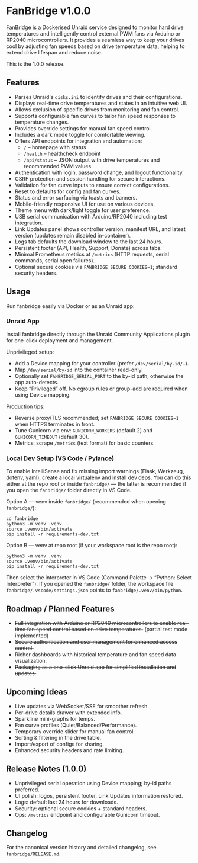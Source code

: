 # FanBridge v1.0.0

FanBridge is a Dockerised Unraid service designed to monitor hard drive temperatures and intelligently control external PWM fans via Arduino or RP2040 microcontrollers. It provides a seamless way to keep your drives cool by adjusting fan speeds based on drive temperature data, helping to extend drive lifespan and reduce noise.

This is the 1.0.0 release.

## Features

- Parses Unraid's `disks.ini` to identify drives and their configurations.
- Displays real-time drive temperatures and states in an intuitive web UI.
- Allows exclusion of specific drives from monitoring and fan control.
- Supports configurable fan curves to tailor fan speed responses to temperature changes.
- Provides override settings for manual fan speed control.
- Includes a dark mode toggle for comfortable viewing.
- Offers API endpoints for integration and automation:
  - `/` – homepage with status
  - `/health` – healthcheck endpoint
  - `/api/status` – JSON output with drive temperatures and recommended PWM values
- Authentication with login, password change, and logout functionality.
- CSRF protection and session handling for secure interactions.
- Validation for fan curve inputs to ensure correct configurations.
- Reset to defaults for config and fan curves.
- Status and error surfacing via toasts and banners.
- Mobile-friendly responsive UI for use on various devices.
- Theme menu with dark/light toggle for user preference.
- USB serial communication with Arduino/RP2040 including test integration.
- Link Updates panel shows controller version, manifest URL, and latest version (updates remain disabled in-container).
- Logs tab defaults the download window to the last 24 hours.
- Persistent footer (API, Health, Support, Donate) across tabs.
- Minimal Prometheus metrics at `/metrics` (HTTP requests, serial commands, serial open failures).
- Optional secure cookies via `FANBRIDGE_SECURE_COOKIES=1`; standard security headers.

## Usage

Run fanbridge easily via Docker or as an Unraid app:


### Unraid App

Install fanbridge directly through the Unraid Community Applications plugin for one-click deployment and management.

Unprivileged setup:
- Add a Device mapping for your controller (prefer `/dev/serial/by-id/…`).
- Map `/dev/serial/by-id` into the container read-only.
- Optionally set `FANBRIDGE_SERIAL_PORT` to the by-id path; otherwise the app auto-detects.
- Keep “Privileged” off. No cgroup rules or group-add are required when using Device mapping.

Production tips:
- Reverse proxy/TLS recommended; set `FANBRIDGE_SECURE_COOKIES=1` when HTTPS terminates in front.
- Tune Gunicorn via env: `GUNICORN_WORKERS` (default 2) and `GUNICORN_TIMEOUT` (default 30).
- Metrics: scrape `/metrics` (text format) for basic counters.

### Local Dev Setup (VS Code / Pylance)

To enable IntelliSense and fix missing import warnings (Flask, Werkzeug, dotenv, yaml), create a local virtualenv and install dev deps. You can do this either at the repo root or inside `fanbridge/` — the latter is recommended if you open the `fanbridge/` folder directly in VS Code.

Option A — venv inside `fanbridge/` (recommended when opening `fanbridge/`):

```
cd fanbridge
python3 -m venv .venv
source .venv/bin/activate
pip install -r requirements-dev.txt
```

Option B — venv at repo root (if your workspace root is the repo root):

```
python3 -m venv .venv
source .venv/bin/activate
pip install -r requirements-dev.txt
```

Then select the interpreter in VS Code (Command Palette → “Python: Select Interpreter”).
If you opened the `fanbridge/` folder, the workspace file `fanbridge/.vscode/settings.json` points to `fanbridge/.venv/bin/python`.


## Roadmap / Planned Features

- ~~Full integration with Arduino or RP2040 microcontrollers to enable real-time fan speed control based on drive temperatures.~~ (partial test mode implemented)
- ~~Secure authentication and user management for enhanced access control.~~
- Richer dashboards with historical temperature and fan speed data visualization.
- ~~Packaging as a one-click Unraid app for simplified installation and updates.~~

## Upcoming Ideas

- Live updates via WebSocket/SSE for smoother refresh.
- Per-drive details drawer with extended info.
- Sparkline mini-graphs for temps.
- Fan curve profiles (Quiet/Balanced/Performance).
- Temporary override slider for manual fan control.
- Sorting & filtering in the drive table.
- Import/export of configs for sharing.
- Enhanced security headers and rate limiting.

## Release Notes (1.0.0)
- Unprivileged serial operation using Device mapping; by-id paths preferred.
- UI polish: logos, persistent footer, Link Updates information restored.
- Logs: default last 24 hours for downloads.
- Security: optional secure cookies + standard headers.
- Ops: `/metrics` endpoint and configurable Gunicorn timeout.

## Changelog
For the canonical version history and detailed changelog, see `fanbridge/RELEASE.md`.
